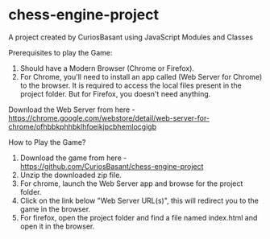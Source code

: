 # chess-engine-project
A project created by CuriosBasant using JavaScript Modules and Classes

Prerequisites to play the Game:
1. Should have a Modern Browser (Chrome or Firefox).
2. For Chrome, you'll need to install an app called (Web Server for Chrome) to the browser. It is required to access the local files present in the project folder. But for Firefox, you doesn't need anything.

Download the Web Server from here - https://chrome.google.com/webstore/detail/web-server-for-chrome/ofhbbkphhbklhfoeikjpcbhemlocgigb

How to Play the Game?
1. Download the game from here - https://github.com/CuriosBasant/chess-engine-project
2. Unzip the downloaded zip file.
3. For chrome, launch the Web Server app and browse for the project folder.
4. Click on the link below "Web Server URL(s)", this will redirect you to the game in the browser.
5. For firefox, open the project folder and find a file named index.html and open it in the browser.

